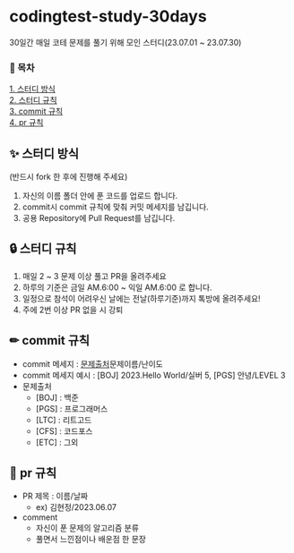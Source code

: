 # codingtest-study-30days
30일간 매일 코테 문제를 풀기 위해 모인 스터디(23.07.01 ~ 23.07.30)


### 📖 목차
[1️. 스터디 방식](#✨-스터디-방식)   
[2️. 스터디 규칙](#🔒-스터디-규칙)   
[3️. commit 규칙](#✨-commit-규칙)   
[4️. pr 규칙](#✨-pr-규칙)           

## ✨ 스터디 방식
(반드시 fork 한 후에 진행해 주세요)  
1. 자신의 이름 폴더 안에 푼 코드를 업로드 합니다.  
2. commit시 commit 규칙에 맞춰 커밋 메세지를 남깁니다.
3. 공용 Repository에 Pull Request를 남깁니다.


## 🔒 스터디 규칙
1. 매일 2 ~ 3 문제 이상 풀고 PR을 올려주세요
2. 하루의 기준은 금일 AM.6:00 ~ 익일 AM.6:00 로 합니다.
3. 일정으로 참석이 어려우신 날에는 전날(하루기준)까지 톡방에 올려주세요!
4. 주에 2번 이상 PR 없을 시 강퇴

## ✏ commit 규칙
- commit 메세지 : [문제출처](문제번호.)문제이름/난이도
- commit 메세지 예시 : [BOJ] 2023.Hello World/실버 5, [PGS] 안녕/LEVEL 3
- 문제출처
  + [BOJ] : 백준
  + [PGS] : 프로그래머스
  + [LTC] : 리트고드
  + [CFS] : 코드포스
  + [ETC] : 그외
 
## 📝 pr 규칙
- PR 제목 : 이름/날짜
   + ex) 김현정/2023.06.07
- comment
  - 자신이 푼 문제의 알고리즘 분류
  - 풀면서 느낀점이나 배운점 한 문장
